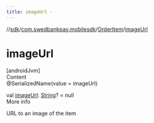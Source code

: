 ```yaml
---
title: imageUrl -
---
```

//[sdk](../../../index)/[com.swedbankpay.mobilesdk](../index)/[OrderItem](index)/[imageUrl](image-url)



# imageUrl  
[androidJvm]  
Content  
@SerializedName(value = imageUrl)  
  
val [imageUrl](image-url): [String](https://kotlinlang.org/api/latest/jvm/stdlib/kotlin/-string/index.html)? = null  
More info  


URL to an image of the item

  



